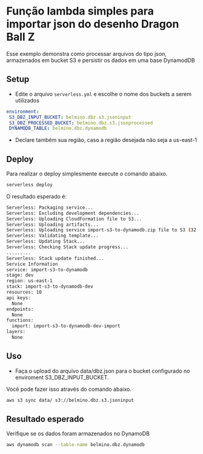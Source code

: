 <!--
title: Função lambda para importar json do desenho Dragon Ball Z
description: A função lamda é disparada quando um arquivo .json é inserido no bucket S3
layout: Doc
framework: v2
platform: AWS
language: nodeJS
authorLink: 'https://github.com/pedrobelmino'
authorName: 'Pedro Belmino'
-->
# Função lambda simples para importar json do desenho Dragon Ball Z

Esse exemplo demonstra como processar arquivos do tipo json, armazenados em bucket S3 e persistir os dados em uma base DynamodDB

## Setup

- Edite o arquivo `serverless.yml` e escolhe o nome dos buckets a serem utilizados
```yml
environment:
 S3_DBZ_INPUT_BUCKET: belmino.dbz.s3.jsoninput
 S3_DBZ_PROCESSED_BUCKET: belmino.dbz.s3.jsonprocessed
 DYNAMODB_TABLE: belmino.dbz.dynamodb
```

- Declare também sua região, caso a região desejada não seja a us-east-1

## Deploy

Para realizar o deploy simplesmente execute o comando abaixo.

```bash
serverless deploy
```

O resultado esperado é: 

```bash
Serverless: Packaging service...
Serverless: Excluding development dependencies...
Serverless: Uploading CloudFormation file to S3...
Serverless: Uploading artifacts...
Serverless: Uploading service import-s3-to-dynamodb.zip file to S3 (32.44 KB)...
Serverless: Validating template...
Serverless: Updating Stack...
Serverless: Checking Stack update progress...
.........
Serverless: Stack update finished...
Service Information
service: import-s3-to-dynamodb
stage: dev
region: us-east-1
stack: import-s3-to-dynamodb-dev
resources: 10
api keys:
  None
endpoints:
  None
functions:
  import: import-s3-to-dynamodb-dev-import
layers:
  None
```

## Uso

- Faça o upload do arquivo data/dbz.json para o bucket configurado no enviroment S3_DBZ_INPUT_BUCKET.

Você pode fazer isso através do comando abaixo.
```bash
aws s3 sync data/ s3://belmino.dbz.s3.jsoninput
```

## Resultado esperado
Verifique se os dados foram armazenados no DynamoDB
```bash
aws dynamodb scan --table-name belmino.dbz.dynamodb
```
